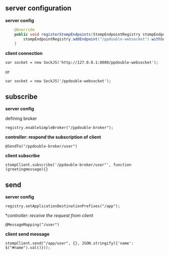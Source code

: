 ## server configuration
**server config**
```java
    @Override
    public void registerStompEndpoints(StompEndpointRegistry stompEndpointRegistry) {
        stompEndpointRegistry.addEndpoint("/ppdouble-websocket").withSockJS();
    }
```

**client connection**

`var socket = new SockJS('http://127.0.0.1:8080/ppdouble-websocket');`

or 

`var socket = new SockJS('/ppdouble-websocket');`

## subscribe

**server config**

defining broker 

`registry.enableSimpleBroker("/ppdouble-broker");`

**controller: respond the subscription of client**

`@SendTo("/ppdouble-broker/user")`

**client subscribe**

`stompClient.subscribe('/ppdouble-broker/user"', function (greetingmessage){}`

## send

**server config**

`registry.setApplicationDestinationPrefixes("/app");`

**controller: receive the request from client*

`@MessageMapping("/user")`

**client send message**

`stompClient.send("/app/user", {}, JSON.stringify({'name': $("#name").val()}));`